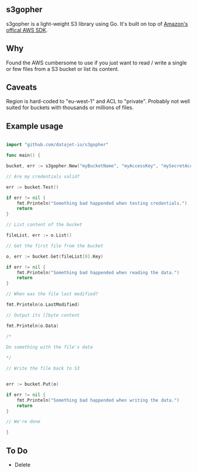 ## s3gopher
s3gopher is a light-weight S3 library using Go. It's built on top of [Amazon's offical AWS SDK](https://github.com/aws/aws-sdk-go/aws).

## Why
Found the AWS cumbersome to use if you just want to read / write a single or few files from a S3 bucket or list its content.

## Caveats 

Region is hard-coded to "eu-west-1" and ACL to "private". Probably not well suited for buckets with thousands or millions of files.

## Example usage

```go

import "github.com/datajet-io/s3gopher"

func main() {

bucket, err := s3gopher.New("myBucketName", "myAccessKey", "mySecretAccessKey")

// Are my credentials valid?

err := bucket.Test()

if err != nil {
	fmt.Printeln("Something bad happended when testing credentials.")
	return
}

// List content of the bucket 

fileList, err := o.List()

// Get the first file from the bucket

o, err := bucket.Get(fileList[0].Key)

if err != nil {
	fmt.Printeln("Something bad happended when reading the data.")
	return
}

// When was the file last modified?

fmt.Printeln(o.LastModified)

// Output its []byte content

fmt.Printeln(o.Data)

/*

Do something with the file's data
	
*/

// Write the file back to S3


err := bucket.Put(o)

if err != nil {
	fmt.Printeln("Something bad happended when writing the data.")
	return
}

// We're done

}


```


## To Do

* Delete





